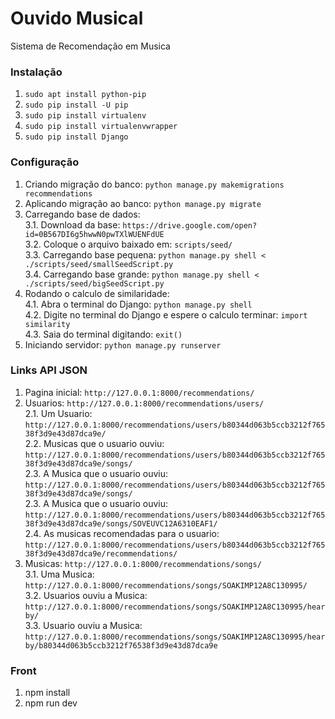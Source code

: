 # Ouvido Musical  
Sistema de Recomendação em Musica  

### Instalação  
1. `sudo apt install python-pip`  
2. `sudo pip install -U pip`  
3. `sudo pip install virtualenv`  
4. `sudo pip install virtualenvwrapper`  
5. `sudo pip install Django`  

### Configuração  

1. Criando migração do banco: `python manage.py makemigrations recommendations`  
2. Aplicando migração ao banco: `python manage.py migrate`  
3. Carregando base de dados:  
  3.1. Download da base: `https://drive.google.com/open?id=0B567DI6g5hwwN0pwTXlWUENFdUE`  
  3.2. Coloque o arquivo baixado em: `scripts/seed/`  
  3.3. Carregando base pequena: `python manage.py shell < ./scripts/seed/smallSeedScript.py`  
  3.4. Carregando base grande: `python manage.py shell < ./scripts/seed/bigSeedScript.py`  
4. Rodando o calculo de similaridade:  
  4.1. Abra o terminal do Django: `python manage.py shell`  
  4.2. Digite no terminal do Django e espere o calculo terminar: `import similarity`  
  4.3. Saia do terminal digitando: `exit()`  
5. Iniciando servidor: `python manage.py runserver`  

### Links API JSON  
1. Pagina inicial: `http://127.0.0.1:8000/recommendations/`  
2. Usuarios: `http://127.0.0.1:8000/recommendations/users/`  
  2.1. Um Usuario: `http://127.0.0.1:8000/recommendations/users/b80344d063b5ccb3212f76538f3d9e43d87dca9e/`  
  2.2. Musicas que o usuario ouviu:   `http://127.0.0.1:8000/recommendations/users/b80344d063b5ccb3212f76538f3d9e43d87dca9e/songs/`  
  2.3. A Musica que o usuario ouviu:   `http://127.0.0.1:8000/recommendations/users/b80344d063b5ccb3212f76538f3d9e43d87dca9e/songs/`  
  2.3. A Musica que o usuario ouviu:   `http://127.0.0.1:8000/recommendations/users/b80344d063b5ccb3212f76538f3d9e43d87dca9e/songs/SOVEUVC12A6310EAF1/`  
  2.4. As musicas recomendadas para o usuario:   `http://127.0.0.1:8000/recommendations/users/b80344d063b5ccb3212f76538f3d9e43d87dca9e/recommendations/`  
3. Musicas: `http://127.0.0.1:8000/recommendations/songs/`  
  3.1. Uma Musica: `http://127.0.0.1:8000/recommendations/songs/SOAKIMP12A8C130995/`  
  3.2. Usuarios ouviu a Musica: `http://127.0.0.1:8000/recommendations/songs/SOAKIMP12A8C130995/hearby/`  
  3.3. Usuario ouviu a Musica:   `http://127.0.0.1:8000/recommendations/songs/SOAKIMP12A8C130995/hearby/b80344d063b5ccb3212f76538f3d9e43d87dca9e`  

### Front
1. npm install
2. npm run dev